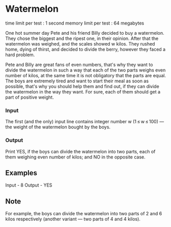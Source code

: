 # Watermelon

time limit per test : 1 second
memory limit per test : 64 megabytes

One hot summer day Pete and his friend Billy decided to buy a watermelon. They chose the biggest and the ripest one, in their opinion. After that the watermelon was weighed, and the scales showed w kilos. They rushed home, dying of thirst, and decided to divide the berry, however they faced a hard problem.

Pete and Billy are great fans of even numbers, that's why they want to divide the watermelon in such a way that each of the two parts weighs even number of kilos, at the same time it is not obligatory that the parts are equal. The boys are extremely tired and want to start their meal as soon as possible, that's why you should help them and find out, if they can divide the watermelon in the way they want. For sure, each of them should get a part of positive weight.

### Input
The first (and the only) input line contains integer number w (1 ≤ w ≤ 100) — the weight of the watermelon bought by the boys.

### Output
Print YES, if the boys can divide the watermelon into two parts, each of them weighing even number of kilos; and NO in the opposite case.

## Examples
Input - 8
Output - YES

## Note
For example, the boys can divide the watermelon into two parts of 2 and 6 kilos respectively (another variant — two parts of 4 and 4 kilos).
